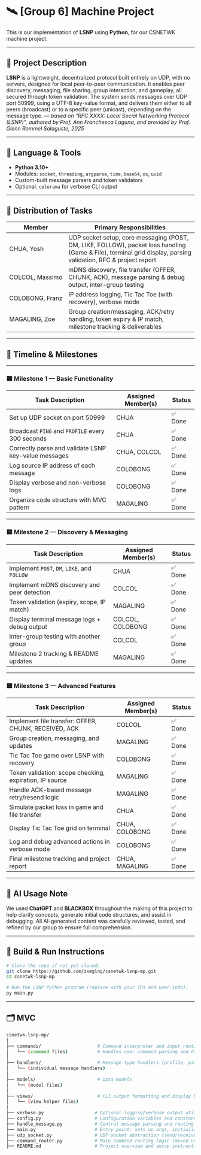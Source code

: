 # 🛰️ [Group 6] Machine Project

This is our implementation of **LSNP** using **Python**, for our CSNETWK machine project.

---

## 🧩 Project Description
**LSNP** is a lightweight, decentralized protocol built entirely on UDP, with no servers, designed for local peer-to-peer communication. It enables peer discovery, messaging, file sharing, group interaction, and gameplay, all secured through token validation. The system sends messages over UDP port 50999, using a UTF-8 key-value format, and delivers them either to all peers (broadcast) or to a specific peer (unicast), depending on the message type.
*— based on "RFC XXXX: Local Social Networking Protocol (LSNP)", authored by Prof. Ann Franchesca Laguna, and provided by Prof. Glenn Rommel Salaguste, 2025*

---

## 🐍 Language & Tools

- **Python 3.10+**
- Modules: `socket`, `threading`, `argparse`, `time`, `base64`, `os`, `uuid`
- Custom-built message parsers and token validators
- Optional: `colorama` for verbose CLI output

---

## 🧠 Distribution of Tasks

| Member                | Primary Responsibilities                                                                                      |
|------------------------|---------------------------------------------------------------------------------------------------------------|
| CHUA,&nbsp;Yosh       | UDP socket setup, core messaging (POST, DM, LIKE, FOLLOW), packet loss handling (Game & File), terminal grid display, parsing validation, RFC & project report |
| COLCOL,&nbsp;Massimo  | mDNS discovery, file transfer (OFFER, CHUNK, ACK), message parsing & debug output, inter-group testing       |
| COLOBONG,&nbsp;Franz  | IP address logging, Tic Tac Toe (with recovery), verbose mode                                                 |
| MAGALING,&nbsp;Zoe    | Group creation/messaging, ACK/retry handling, token expiry & IP match, milestone tracking & deliverables     |

---

## 📅 Timeline & Milestones

---

### 🟩 Milestone 1 — Basic Functionality

| Task Description                                            | Assigned Member(s)   | Status         |
|-------------------------------------------------------------|-----------------------|----------------|
| Set up UDP socket on port 50999                             | CHUA                  |     ✅ Done    |
| Broadcast `PING` and `PROFILE` every 300 seconds            | CHUA                  |     ✅ Done    |
| Correctly parse and validate LSNP key-value messages        | CHUA, COLCOL          |     ✅ Done    |
| Log source IP address of each message                       | COLOBONG              |     ✅ Done    |
| Display verbose and non-verbose logs                        | COLOBONG              |     ✅ Done    |
| Organize code structure with MVC pattern                    | MAGALING              |     ✅ Done    |

---

### 🟨 Milestone 2 — Discovery & Messaging

| Task Description                                            | Assigned Member(s)   | Status         |
|-------------------------------------------------------------|-----------------------|----------------|
| Implement `POST`, `DM`, `LIKE`, and `FOLLOW`                | CHUA                  |     ✅ Done    |
| Implement mDNS discovery and peer detection                 | COLCOL                |     ✅ Done    |
| Token validation (expiry, scope, IP match)                  | MAGALING              |     ✅ Done    |
| Display terminal message logs + debug output                | COLCOL, COLOBONG      |     ✅ Done    |
| Inter-group testing with another group                      | COLCOL                |     ✅ Done    |
| Milestone 2 tracking & README updates                       | MAGALING              |     ✅ Done    |

---

### 🟥 Milestone 3 — Advanced Features

| Task Description                                            | Assigned Member(s)   | Status         |
|-------------------------------------------------------------|-----------------------|----------------|
| Implement file transfer: OFFER, CHUNK, RECEIVED, ACK        | COLCOL                |     ✅ Done    |
| Group creation, messaging, and updates                      | MAGALING              |     ✅ Done    |
| Tic Tac Toe game over LSNP with recovery                    | COLOBONG              |     ✅ Done    |
| Token validation: scope checking, expiration, IP source     | MAGALING              |     ✅ Done    |
| Handle ACK-based message retry/resend logic                 | MAGALING              |     ✅ Done    |
| Simulate packet loss in game and file transfer              | CHUA                  |     ✅ Done    |
| Display Tic Tac Toe grid on terminal                        | CHUA, COLOBONG        |     ✅ Done    |
| Log and debug advanced actions in verbose mode              | COLOBONG              |     ✅ Done    |
| Final milestone tracking and project report                 | CHUA, MAGALING        |     ✅ Done    |

---

## 🤖 AI Usage Note

We used **ChatGPT** and **BLACKBOX** throughout the making of this project to help clarify concepts, generate initial code structures, and assist in debugging. All AI-generated content was carefully reviewed, tested, and refined by our group to ensure full comprehension. 

---

## 📐 Build & Run Instructions

```bash
# Clone the repo if not yet cloned:
git clone https://github.com/zxmglng/csnetwk-lsnp-mp.git
cd csnetwk-lsnp-mp

# Run the LSNP Python program (replace with your IPs and user info):
py main.py

```

---

## 🗂️ MVC

```bash
csnetwk-lsnp-mp/
│
├── commands/                     # Command interpreter and input routing
│   └── (command files)           # Handles user command parsing and dispatching
│
├── handlers/                     # Message type handlers (profile, ping, dm, post, etc.)
│   └── (individual message handlers)
│
├── models/                       # Data models 
│   └── (model files)
│
├── views/                        # CLI output formatting and display helpers
│   └── (view helper files)
│
├── verbose.py                   # Optional logging/verbose output utility
├── config.py                    # Configuration variables and constants
├── handle_message.py            # Central message parsing and routing logic
├── main.py                      # Entry point: sets up args, initializes, runs main loop
├── udp_socket.py                # UDP socket abstraction (send/receive)
├── command_router.py            # Main command routing logic (moved under commands/ in old version)
├── README.md                    # Project overview and setup instructions


